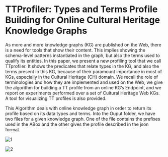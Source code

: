 # TTProfiler: Types and Terms Profile Building for Online Cultural Heritage Knowledge Graphs


As more and more knowledge graphs (KG) are published on the Web, there is a need for tools that show their content. This implies showing the schema-level patterns instantiated in the graph, but also the terms used to qualify its entities. In this paper, we present a new profiling tool that we call TTprofiler. It shows the predicates that relate types in the KG, and also the terms present in this KG, because of their paramount importance in most of KGs, especially in the Cultural Heritage (CH) domain. We recall the role of terminologies and how they are implemented and used on the Web, we give the algorithm for building a TT profile from an online KG’s Endpoint, and we report on experiments performed over a set of Cultural Heritage Web KGs. A tool for visualizing TT profiles is also provided.

This Algorithm deals with online knowledge graph in order to return its profile based on its data types and terms. Into the Ouput folder, we have two files for a given knowledge graph. One of the file contains the prefixes used in the ABox and the other gives the profile described in the json format.

![1](https://user-images.githubusercontent.com/89542053/130845337-e9535743-e400-4fe6-80e2-a4c548a8c57c.PNG)


![2](https://user-images.githubusercontent.com/89542053/130845361-1433d427-fd95-4b99-863a-b88e1548e1e0.PNG)

